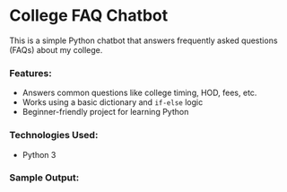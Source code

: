 # College FAQ Chatbot 

This is a simple Python chatbot that answers frequently asked questions (FAQs) about my college.

###  Features:
- Answers common questions like college timing, HOD, fees, etc.
- Works using a basic dictionary and `if-else` logic
- Beginner-friendly project for learning Python

###  Technologies Used:
- Python 3

###  Sample Output:
